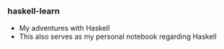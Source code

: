 ### haskell-learn
* My adventures with Haskell
* This also serves as my personal notebook regarding Haskell
